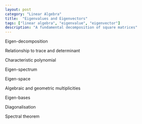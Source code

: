 ```yaml
---
layout: post
category: "Linear Algebra"
title:  "Eigenvalues and Eigenvectors"
tags: ["linear algebra", "eigenvalue", "eigenvector"]
description: "A fundamental decomposition of square matrices"
---
```


Eigen-decomposition

Relationship to trace and determinant

Characteristic polynomial

Eigen-spectrum

Eigen-space

Algebraic and geometric multiplicities

Eigen-bases

Diagonalisation

Spectral theorem
